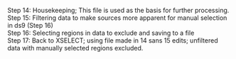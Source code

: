 Step 14: Housekeeping; This file is used as the basis for further processing.  
Step 15: Filtering data to make sources more apparent for manual selection in ds9 (Step 16)  
Step 16: Selecting regions in data to exclude and saving to a file  
Step 17: Back to XSELECT; using file made in 14 sans 15 edits; unfiltered data with manually selected regions excluded.  